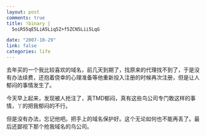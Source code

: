 ```yaml
--- 
layout: post
comments: true
title: !binary |
  5oiR55qE5LiA5Liq5Z+f5ZCN5Lii5LqG

date: "2007-10-29"
link: false
categories: life
---
```

<p>去年买的一个我比较喜欢的域名，前几天到期了，找原来的代理找不到了，于是没有办法续费，还抱着侥幸的心理准备等他重新投入注册的时候再次注册，但是让人郁闷的事情发生了。</p>
<p>今天早上起来，发现被人抢注了，真TMD郁闷，真有这些鸟公司专门敢这样的事情，丫的把我郁闷的不行。</p>
<p>但是没有办法，忘记他吧。把手上的域名保护好。这个无论如何也不能再丢了。最后还鄙视下那个抢我域名的鸟公司。</p>
